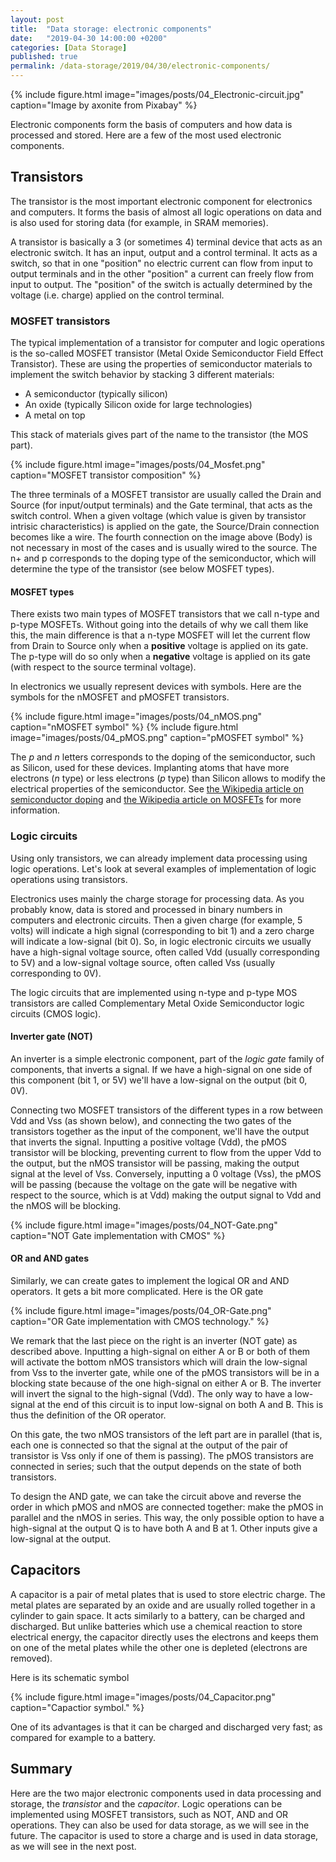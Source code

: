 ```yaml
---
layout: post
title:  "Data storage: electronic components"
date:   "2019-04-30 14:00:00 +0200"
categories: [Data Storage]
published: true
permalink: /data-storage/2019/04/30/electronic-components/
---
```


{% include figure.html image="images/posts/04_Electronic-circuit.jpg" caption="Image by axonite from Pixabay" %}

Electronic components form the basis of computers and how data is processed and stored. Here are a few of the most used electronic components.

## Transistors

The transistor is the most important electronic component for electronics and computers. It forms the basis of almost all logic operations on data and is also used for storing data (for example, in SRAM memories).

A transistor is basically a 3 (or sometimes 4) terminal device that acts as an electronic switch. It has an input, output and a control terminal. It acts as a switch, so that in one "position" no electric current can flow from input to output terminals and in the other "position" a current can freely flow from input to output. The "position" of the switch is actually determined by the voltage (i.e. charge) applied on the control terminal.  

### MOSFET transistors

The typical implementation of a transistor for computer and logic operations is the so-called MOSFET transistor (Metal Oxide Semiconductor Field Effect Transistor). These are using the properties of semiconductor materials to implement the switch behavior by stacking 3 different materials:
* A semiconductor (typically silicon)
* An oxide (typically Silicon oxide for large technologies)
* A metal on top

This stack of materials gives part of the name to the transistor (the MOS part). 

{% include figure.html image="images/posts/04_Mosfet.png" caption="MOSFET transistor composition" %}

The three terminals of a MOSFET transistor are usually called the Drain and Source (for input/output terminals) and the Gate terminal, that acts as the switch control. When a given voltage (which value is given by transistor intrisic characteristics) is applied on the gate, the Source/Drain connection becomes like a wire. The fourth connection on the image above (Body) is not necessary in most of the cases and is usually wired to the source. The n+ and p corresponds to the doping type of the semiconductor, which will determine the type of the transistor (see below MOSFET types). 

#### MOSFET types

There exists two main types of MOSFET transistors that we call n-type and p-type MOSFETs. Without going into the details of why we call them like this, the main difference is that a n-type MOSFET will let the current flow from Drain to Source only when a **positive** voltage is applied on its gate. The p-type will do so only when a **negative** voltage is applied on its gate (with respect to the source terminal voltage). 

In electronics we usually represent devices with symbols. Here are the symbols for the nMOSFET and pMOSFET transistors.

{% include figure.html image="images/posts/04_nMOS.png" caption="nMOSFET symbol" %}
{% include figure.html image="images/posts/04_pMOS.png" caption="pMOSFET symbol" %}

The _p_ and _n_ letters corresponds to the doping of the semiconductor, such as Silicon, used for these devices. Implanting atoms that have more electrons (_n_ type) or less electrons (_p_ type) than Silicon allows to modify the electrical properties of the semiconductor. See [the Wikipedia article on semiconductor doping](https://en.wikipedia.org/wiki/Doping_(semiconductor)) and [the Wikipedia article on MOSFETs](https://en.wikipedia.org/wiki/MOSFET) for more information. 

### Logic circuits

Using only transistors, we can already implement data processing using logic operations. Let's look at several examples of implementation of logic operations using transistors. 

Electronics uses mainly the charge storage for processing data. As you probably know, data is stored and processed in binary numbers in computers and electronic circuits. Then a given charge (for example, 5 volts) will indicate a high signal (corresponding to bit 1) and a zero charge will indicate a low-signal (bit 0). So, in logic electronic circuits we usually have a high-signal voltage source, often called Vdd (usually corresponding to 5V) and a low-signal voltage source, often called Vss (usually corresponding to 0V).

The logic circuits that are implemented using n-type and p-type MOS transistors are called Complementary Metal Oxide Semiconductor logic circuits (CMOS logic).

#### Inverter gate (NOT)

An inverter is a simple electronic component, part of the _logic gate_ family of components, that inverts a signal. If we have a high-signal on one side of this component (bit 1, or 5V) we'll have a low-signal on the output (bit 0, 0V). 

Connecting two MOSFET transistors of the different types in a row between Vdd and Vss (as shown below), and connecting the two gates of the transistors together as the input of the component, we'll have the output that inverts the signal. Inputting a positive voltage (Vdd), the pMOS transistor will be blocking, preventing current to flow from the upper Vdd to the output, but the nMOS transistor will be passing, making the output signal at the level of Vss. Conversely, inputting a 0 voltage (Vss), the pMOS will be passing (because the voltage on the gate will be negative with respect to the source, which is at Vdd) making the output signal to Vdd and the nMOS will be blocking. 

{% include figure.html image="images/posts/04_NOT-Gate.png" caption="NOT Gate implementation with CMOS" %}


#### OR and AND gates

Similarly, we can create gates to implement the logical OR and AND operators. It gets a bit more complicated. Here is the OR gate

{% include figure.html image="images/posts/04_OR-Gate.png" caption="OR Gate implementation with CMOS technology." %}

We remark that the last piece on the right is an inverter (NOT gate) as described above. Inputting a high-signal on either A or B or both of them will activate the bottom nMOS transistors which will drain the low-signal from Vss to the inverter gate, while one of the pMOS transistors will be in a blocking state because of the one high-signal on either A or B. The inverter will invert the signal to the high-signal (Vdd). The only way to have a low-signal at the end of this circuit is to input low-signal on both A and B. This is thus the definition of the OR operator. 

On this gate, the two nMOS transistors of the left part are in parallel (that is, each one is connected so that the signal at the output of the pair of transistor is Vss only if one of them is passing). The pMOS transistors are connected in series; such that the output depends on the state of both transistors. 

To design the AND gate, we can take the circuit above and reverse the order in which pMOS and nMOS are connected together: make the pMOS in parallel and the nMOS in series. This way, the only possible option to have a high-signal at the output Q is to have both A and B at 1. Other inputs give a low-signal at the output. 


## Capacitors

A capacitor is a pair of metal plates that is used to store electric charge. The metal plates are separated by an oxide and are usually rolled together in a cylinder to gain space. It acts similarly to a battery, can be charged and discharged. But unlike batteries which use a chemical reaction to store electrical energy, the capacitor directly uses the electrons and keeps them on one of the metal plates while the other one is depleted (electrons are removed).

Here is its schematic symbol

{% include figure.html image="images/posts/04_Capacitor.png" caption="Capactior symbol." %}

One of its advantages is that it can be charged and discharged very fast; as compared for example to a battery. 

## Summary

Here are the two major electronic components used in data processing and storage, the _transistor_ and the _capacitor_. 
Logic operations can be implemented using MOSFET transistors, such as NOT, AND and OR operations. They can also be used for data storage, as we will see in the future. The capacitor is used to store a charge and is used in data storage, as we will see in the next post.


